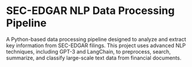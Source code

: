 # SEC-EDGAR NLP Data Processing Pipeline
 A Python-based data processing pipeline designed to analyze and extract key information from SEC-EDGAR filings. This project uses advanced NLP techniques, including GPT-3 and LangChain, to preprocess, search, summarize, and classify large-scale text data from financial documents.
